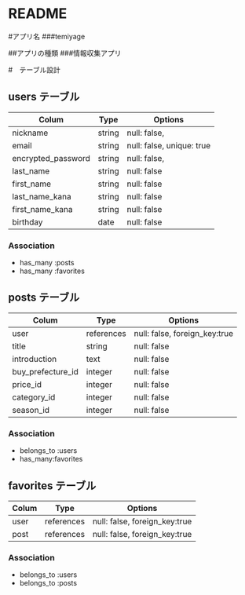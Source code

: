 # README

#アプリ名
###temiyage

##アプリの種類
###情報収集アプリ

#　テーブル設計

## users テーブル

| Colum                      | Type   | Options                  |
| -------------------------- | -----  | ------------------------ |
| nickname                   | string | null: false,             |
| email                      | string | null: false, unique: true|
| encrypted_password         | string | null: false,             |
| last_name                  | string | null: false              |
| first_name                 | string | null: false              |
| last_name_kana             | string | null: false              |
| first_name_kana            | string | null: false              |
| birthday                   | date   | null: false              |

### Association

- has_many :posts
- has_many :favorites

## posts テーブル

| Colum              | Type       | Options                       |
| ------------------ | ---------- | ----------------------------- |
| user               | references | null: false, foreign_key:true |
| title              | string     | null: false                   |
| introduction       | text       | null: false                   |
| buy_prefecture_id  | integer    | null: false                   |
| price_id           | integer    | null: false                   |
| category_id        | integer    | null: false                   |
| season_id          | integer    | null: false                   |


### Association

- belongs_to :users
- has_many:favorites

## favorites テーブル

| Colum | Type       | Options                       |
| ----  | ---------- | ----------------------------- |
| user  | references | null: false, foreign_key:true |
| post  | references | null: false, foreign_key:true |

### Association

- belongs_to :users
- belongs_to :posts
